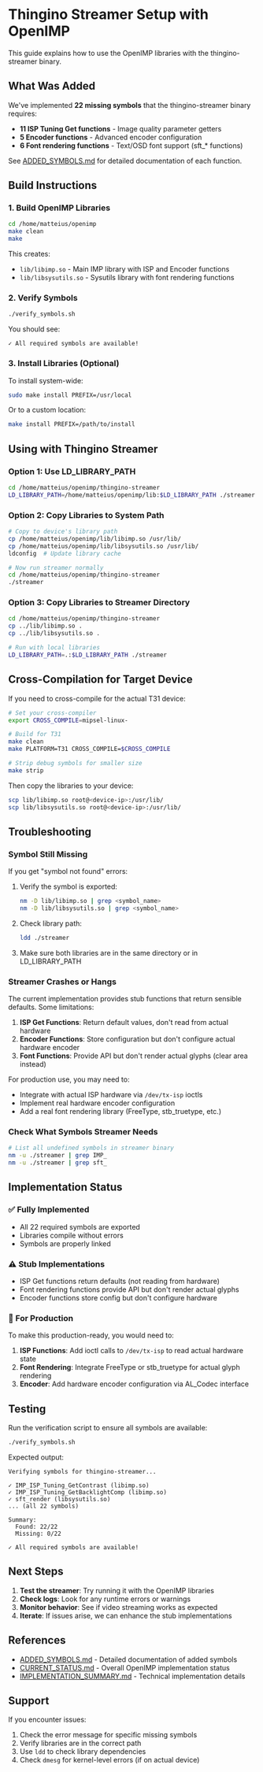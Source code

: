 # Thingino Streamer Setup with OpenIMP

This guide explains how to use the OpenIMP libraries with the thingino-streamer binary.

## What Was Added

We've implemented **22 missing symbols** that the thingino-streamer binary requires:

- **11 ISP Tuning Get functions** - Image quality parameter getters
- **5 Encoder functions** - Advanced encoder configuration  
- **6 Font rendering functions** - Text/OSD font support (sft_* functions)

See [ADDED_SYMBOLS.md](ADDED_SYMBOLS.md) for detailed documentation of each function.

## Build Instructions

### 1. Build OpenIMP Libraries

```bash
cd /home/matteius/openimp
make clean
make
```

This creates:
- `lib/libimp.so` - Main IMP library with ISP and Encoder functions
- `lib/libsysutils.so` - Sysutils library with font rendering functions

### 2. Verify Symbols

```bash
./verify_symbols.sh
```

You should see:
```
✓ All required symbols are available!
```

### 3. Install Libraries (Optional)

To install system-wide:

```bash
sudo make install PREFIX=/usr/local
```

Or to a custom location:

```bash
make install PREFIX=/path/to/install
```

## Using with Thingino Streamer

### Option 1: Use LD_LIBRARY_PATH

```bash
cd /home/matteius/openimp/thingino-streamer
LD_LIBRARY_PATH=/home/matteius/openimp/lib:$LD_LIBRARY_PATH ./streamer
```

### Option 2: Copy Libraries to System Path

```bash
# Copy to device's library path
cp /home/matteius/openimp/lib/libimp.so /usr/lib/
cp /home/matteius/openimp/lib/libsysutils.so /usr/lib/
ldconfig  # Update library cache

# Now run streamer normally
cd /home/matteius/openimp/thingino-streamer
./streamer
```

### Option 3: Copy Libraries to Streamer Directory

```bash
cd /home/matteius/openimp/thingino-streamer
cp ../lib/libimp.so .
cp ../lib/libsysutils.so .

# Run with local libraries
LD_LIBRARY_PATH=.:$LD_LIBRARY_PATH ./streamer
```

## Cross-Compilation for Target Device

If you need to cross-compile for the actual T31 device:

```bash
# Set your cross-compiler
export CROSS_COMPILE=mipsel-linux-

# Build for T31
make clean
make PLATFORM=T31 CROSS_COMPILE=$CROSS_COMPILE

# Strip debug symbols for smaller size
make strip
```

Then copy the libraries to your device:

```bash
scp lib/libimp.so root@<device-ip>:/usr/lib/
scp lib/libsysutils.so root@<device-ip>:/usr/lib/
```

## Troubleshooting

### Symbol Still Missing

If you get "symbol not found" errors:

1. Verify the symbol is exported:
   ```bash
   nm -D lib/libimp.so | grep <symbol_name>
   nm -D lib/libsysutils.so | grep <symbol_name>
   ```

2. Check library path:
   ```bash
   ldd ./streamer
   ```

3. Make sure both libraries are in the same directory or in LD_LIBRARY_PATH

### Streamer Crashes or Hangs

The current implementation provides stub functions that return sensible defaults. Some limitations:

1. **ISP Get Functions**: Return default values, don't read from actual hardware
2. **Encoder Functions**: Store configuration but don't configure actual hardware encoder
3. **Font Functions**: Provide API but don't render actual glyphs (clear area instead)

For production use, you may need to:
- Integrate with actual ISP hardware via `/dev/tx-isp` ioctls
- Implement real hardware encoder configuration
- Add a real font rendering library (FreeType, stb_truetype, etc.)

### Check What Symbols Streamer Needs

```bash
# List all undefined symbols in streamer binary
nm -u ./streamer | grep IMP_
nm -u ./streamer | grep sft_
```

## Implementation Status

### ✅ Fully Implemented
- All 22 required symbols are exported
- Libraries compile without errors
- Symbols are properly linked

### ⚠️ Stub Implementations
- ISP Get functions return defaults (not reading from hardware)
- Font rendering functions provide API but don't render actual glyphs
- Encoder functions store config but don't configure hardware

### 🔧 For Production
To make this production-ready, you would need to:

1. **ISP Functions**: Add ioctl calls to `/dev/tx-isp` to read actual hardware state
2. **Font Rendering**: Integrate FreeType or stb_truetype for actual glyph rendering
3. **Encoder**: Add hardware encoder configuration via AL_Codec interface

## Testing

Run the verification script to ensure all symbols are available:

```bash
./verify_symbols.sh
```

Expected output:
```
Verifying symbols for thingino-streamer...

✓ IMP_ISP_Tuning_GetContrast (libimp.so)
✓ IMP_ISP_Tuning_GetBacklightComp (libimp.so)
✓ sft_render (libsysutils.so)
... (all 22 symbols)

Summary:
  Found: 22/22
  Missing: 0/22

✓ All required symbols are available!
```

## Next Steps

1. **Test the streamer**: Try running it with the OpenIMP libraries
2. **Check logs**: Look for any runtime errors or warnings
3. **Monitor behavior**: See if video streaming works as expected
4. **Iterate**: If issues arise, we can enhance the stub implementations

## References

- [ADDED_SYMBOLS.md](ADDED_SYMBOLS.md) - Detailed documentation of added symbols
- [CURRENT_STATUS.md](CURRENT_STATUS.md) - Overall OpenIMP implementation status
- [IMPLEMENTATION_SUMMARY.md](IMPLEMENTATION_SUMMARY.md) - Technical implementation details

## Support

If you encounter issues:

1. Check the error message for specific missing symbols
2. Verify libraries are in the correct path
3. Use `ldd` to check library dependencies
4. Check `dmesg` for kernel-level errors (if on actual device)

